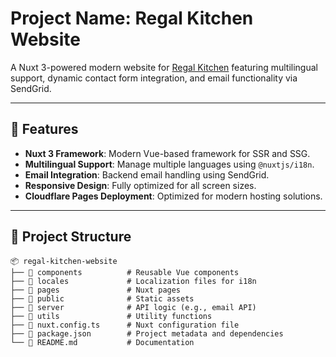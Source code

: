 # Project Name: Regal Kitchen Website

A Nuxt 3-powered modern website for [Regal Kitchen](https://www.regalkitchen.md) featuring multilingual support, dynamic contact form integration, and email functionality via SendGrid.

---

## 🚀 Features

- **Nuxt 3 Framework**: Modern Vue-based framework for SSR and SSG.
- **Multilingual Support**: Manage multiple languages using `@nuxtjs/i18n`.
- **Email Integration**: Backend email handling using SendGrid.
- **Responsive Design**: Fully optimized for all screen sizes.
- **Cloudflare Pages Deployment**: Optimized for modern hosting solutions.

---

## 📂 Project Structure

```plaintext
📦 regal-kitchen-website
├── 📁 components          # Reusable Vue components
├── 📁 locales             # Localization files for i18n
├── 📁 pages               # Nuxt pages
├── 📁 public              # Static assets
├── 📁 server              # API logic (e.g., email API)
├── 📁 utils               # Utility functions
├── 📄 nuxt.config.ts      # Nuxt configuration file
├── 📄 package.json        # Project metadata and dependencies
└── 📄 README.md           # Documentation
